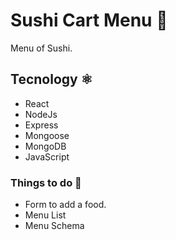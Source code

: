 # Sushi Cart Menu 🍣
Menu of Sushi.

## Tecnology  ⚛️
- React
- NodeJs
- Express
- Mongoose
- MongoDB
- JavaScript

### Things to do 🧾
- Form to add a food.
- Menu List
- Menu Schema


